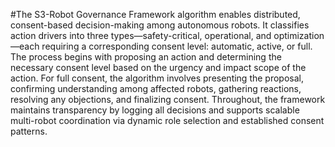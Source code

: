 #The S3-Robot Governance Framework algorithm enables distributed, consent-based decision-making among autonomous robots. It classifies action drivers into three types—safety-critical, operational, and optimization—each requiring a corresponding consent level: automatic, active, or full. The process begins with proposing an action and determining the necessary consent level based on the urgency and impact scope of the action. For full consent, the algorithm involves presenting the proposal, confirming understanding among affected robots, gathering reactions, resolving any objections, and finalizing consent. Throughout, the framework maintains transparency by logging all decisions and supports scalable multi-robot coordination via dynamic role selection and established consent patterns.